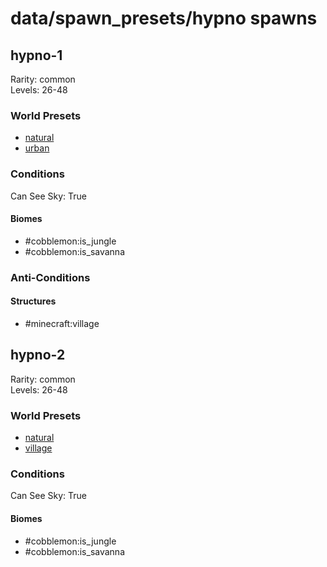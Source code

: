 # data/spawn_presets/hypno spawns  
  
## hypno-1  
Rarity: common  
Levels: 26-48  
  
### World Presets  
* [natural](/data/spawn_data/natural.md)  
* [urban](/data/spawn_data/urban.md)  
  
### Conditions  
Can See Sky: True  
  
#### Biomes  
  * #cobblemon:is_jungle
  * #cobblemon:is_savanna
  
  
### Anti-Conditions  
  
#### Structures  
  * #minecraft:village
  
  
## hypno-2  
Rarity: common  
Levels: 26-48  
  
### World Presets  
* [natural](/data/spawn_data/natural.md)  
* [village](/data/spawn_data/village.md)  
  
### Conditions  
Can See Sky: True  
  
#### Biomes  
  * #cobblemon:is_jungle
  * #cobblemon:is_savanna
  
